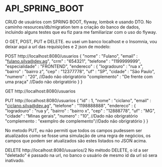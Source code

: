 # API_SPRING_BOOT
CRUD de usuários com SPRING BOOT, flyway, lombok e usando DTO.
No caminho resources/db/migration tem a criação do banco de dados, incluindo alguns testes que eu fiz para me familiarizar com o uso do flyway.

O GET, POST, PUT e DELETE. eu usei um banco localhost e o Insomnia, vou deixar aqui a url das requisições e 2 json de modelo:

POST
http://localhost:8080/usuarios
{
  "nome" : "Fulano",
	"email" : "fulano.silva@dev.ag",
	"crm" : "654321",
	"telefone" : "1199999999",
	"especialidade" : "FRONTEND",
	"endereco" : {
		"logradouro" : "rua x",
		"bairro" : "bairro z",
		"cep" : "12377778",
		"uf" : "SP",
		"cidade" : "São Paulo",
		"numero" : "20", //Dado não obrigratório
		"complemento" : "De frente com uma praça" //Dado não obrigratório
	}
}

GET
http://localhost:8080/usuarios

PUT
http://localhost:8080/usuarios
{
  "id" : 1,
  "nome" : "ciclano",
  "email" : "ciclano.silva@dev.ag",
  "telefone" : "1198888888",
  "endereco" : {
    "logradouro" : "rua y",
		"bairro" : "bairro x",
		"cep" : "12888778",
		"uf" : "MG",
		"cidade" : "Minas gerais",
		"numero" : "10", //Dado não obrigratório
		"complemento : "exemplro de complemento"//Dado não obrigratório
  }
}

No metodo PUT, eu não permiti que todos os campos pudessem ser atualizados como se fosse uma simulação de uma regra de negócios,
os campos que podem ser atualizados são estes listados no JSON acima.

DELETE
http://localhost:8080/usuarios/2
No método DELETE, o id a ser "deletado" é passado na url, no banco o usuário de mesmo id da url só sera inativado.
